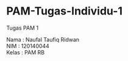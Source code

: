 # PAM-Tugas-Individu-1
Tugas PAM 1

Nama  : Naufal Taufiq Ridwan <br>
NIM   : 120140044 <br>
Kelas : PAM RB
